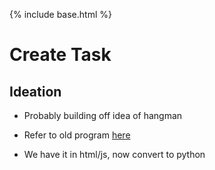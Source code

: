 {% include base.html %}

# Create Task
##  Ideation
- Probably building off idea of hangman
- Refer to old program [here](https://github.com/@MadCacti/PARK-tech)

- We have it in html/js, now convert to python